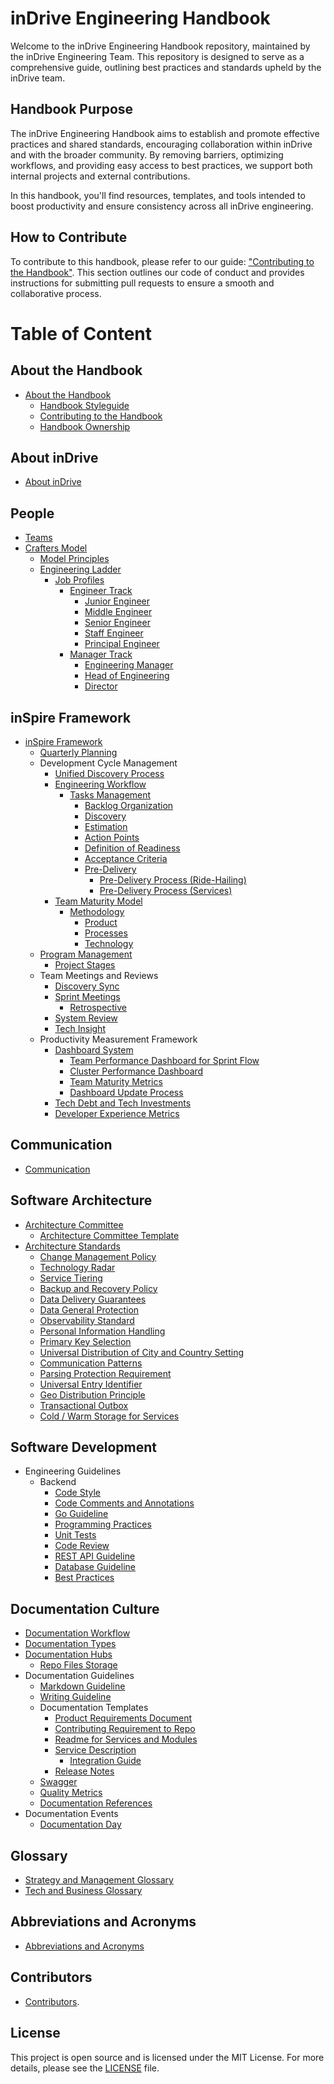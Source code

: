 # inDrive Engineering Handbook

Welcome to the inDrive Engineering Handbook repository, maintained by the inDrive Engineering Team. This repository is designed to serve as a comprehensive guide, outlining best practices and standards upheld by the inDrive team.


## Handbook Purpose

The inDrive Engineering Handbook aims to establish and promote effective practices and shared standards, encouraging collaboration within inDrive and with the broader community. By removing barriers, optimizing workflows, and providing easy access to best practices, we support both internal projects and external contributions.

In this handbook, you'll find resources, templates, and tools intended to boost productivity and ensure consistency across all inDrive engineering.


## How to Contribute

To contribute to this handbook, please refer to our guide: ["Contributing to the Handbook"](./docs/about-handbook/handbook-contributing.md). This section outlines our code of conduct and provides instructions for submitting pull requests to ensure a smooth and collaborative process.


# Table of Content


## About the Handbook

* [About the Handbook](./docs/about-handbook/about-handbook.md)
    * [Handbook Styleguide](./docs/about-handbook/handbook-styleguide.md)
    * [Contributing to the Handbook](./docs/about-handbook/handbook-contributing.md)
    * [Handbook Ownership](./docs/about-handbook/ownership.md)


## About inDrive

* [About inDrive](./docs/company/about-indrive.md)


## People

* [Teams](./docs/people/team-types.md)
* [Crafters Model](./docs/people/crafters/overview.md)
    * [Model Principles](./docs/people/crafters/deep-dive-to-the-model.md)
    * [Engineering Ladder](./docs/people/crafters/ladder.md)
        * [Job Profiles](./docs/people/crafters/job-profile-guide.md)
            * [Engineer Track](./docs/people/crafters/ic-track.md)
                * [Junior Engineer](./docs/people/crafters/junior-engineer.md)
                * [Middle Engineer](./docs/people/crafters/middle-engineer.md)
                * [Senior Engineer](./docs/people/crafters/senior-engineer.md)
                * [Staff Engineer](./docs/people/crafters/staff-engineer.md)
                * [Principal Engineer](./docs/people/crafters/principal-engineer.md)
            * [Manager Track](./docs/people/crafters/manager-track.md)
                * [Engineering Manager](./docs/people/crafters/engineering-manager.md)
                * [Head of Engineering](./docs/people/crafters/senior-engineering-manager.md)
                * [Director](./docs/people/crafters/director.md)


## inSpire Framework

* [inSpire Framework](./docs/strategy-and-management/inspire-overview.md)
    * [Quarterly Planning](./docs/strategy-and-management/quarterly-planning.md)
    * Development Cycle Management
        * [Unified Discovery Process](./docs/strategy-and-management/product-process.md)
        * [Engineering Workflow](./docs/strategy-and-management/engineering-workflow.md)
            * [Tasks Management](./docs/strategy-and-management/engineering-workflow.md)
                * [Backlog Organization](./docs/strategy-and-management/backlog-organization.md)
                * [Discovery](./docs/strategy-and-management/discovery.md)
                * [Estimation](./docs/strategy-and-management/task-estimation.md)
                * [Action Points](./docs/strategy-and-management/action-points.md)
                * [Definition of Readiness](./docs/strategy-and-management/dor.md)
                * [Acceptance Criteria](./docs/strategy-and-management/acceptance-criteria.md)
                * [Pre-Delivery](./docs/strategy-and-management/pre-delivery.md)
                    * [Pre-Delivery Process (Ride-Hailing)](./docs/strategy-and-management/pre-delivery-process-rh.md)
                    * [Pre-Delivery Process (Services)](./docs/strategy-and-management/pre-delivery-services.md)
        * [Team Maturity Model](./docs/strategy-and-management/team-maturity-model/tmm-intro.md)
            * [Methodology](./docs/strategy-and-management/team-maturity-model/tmm-methodology.md)
                * [Product](./docs/strategy-and-management/team-maturity-model/product.md)
                * [Processes](./docs/strategy-and-management/team-maturity-model/process.md)
                * [Technology](./docs/strategy-and-management/team-maturity-model/tech.md)
    * [Program Management](./docs/strategy-and-management/program-management.md)
        * [Project Stages](./docs/strategy-and-management/program-and-project-stages.md)
    * Team Meetings and Reviews
        * [Discovery Sync](./docs/strategy-and-management/discovery-sync.md)
        * [Sprint Meetings](./docs/strategy-and-management/product-team-meetings.md)
            * [Retrospective](./docs/strategy-and-management/retrospective.md)
        * [System Review](./docs/strategy-and-management/system-review.md)
        * [Tech Insight](./docs/strategy-and-management/tech-insight.md)
    * Productivity Measurement Framework
        * [Dashboard System](./docs/strategy-and-management/productivity-measurement-framework/processpractice-dashboard-system.md)
            * [Team Performance Dashboard for Sprint Flow](./docs/strategy-and-management/productivity-measurement-framework/team-performance-dashboard-for-sprint-flow.md)
            * [Cluster Performance Dashboard](./docs/strategy-and-management/productivity-measurement-framework/cluster-performance-dashboard.md)
            * [Team Maturity Metrics](./docs/strategy-and-management/productivity-measurement-framework/tmm-metrics.md)
            * [Dashboard Update Process](./docs/strategy-and-management/productivity-measurement-framework/update-process.md)
        * [Tech Debt and Tech Investments](./docs/strategy-and-management/productivity-measurement-framework/tech-debt-tech-investments.md)
        * [Developer Experience Metrics](./docs/strategy-and-management/productivity-measurement-framework/devex-metrics.md)


## Communication

* [Communication](./docs/communication/communication.md)


## Software Architecture

* [Architecture Committee](./docs/software-architecture/architecture-committee.md)
    * [Architecture Committee Template](./docs/software-architecture/architecture-committee-template.md)
* [Architecture Standards](./docs/software-architecture/adr)
    * [Change Management Policy](./docs/software-architecture/change-management-policy.md)
    * [Technology Radar](./docs/software-architecture/technology-radar.md)
    * [Service Tiering](./docs/software-architecture/service-tiering.md)
    * [Backup and Recovery Policy](./docs/software-architecture/backup-and-recovery-policy.md)
    * [Data Delivery Guarantees](./docs/software-architecture/data-delivery-guarantees.md)
    * [Data General Protection](./docs/software-architecture/data-general-protection.md)
    * [Observability Standard](./docs/software-architecture/observability-standard.md)
    * [Personal Information Handling](./docs/software-architecture/personal-information-handling.md)
    * [Primary Key Selection](./docs/software-architecture/primary-key-selection.md)
    * [Universal Distribution of City and Country Setting](./docs/software-architecture/universal-distribution-of-city-and-country-settings.md)
    * [Communication Patterns](./docs/software-architecture/communication-primitives.md)
    * [Parsing Protection Requirement](./docs/software-architecture/parsing-protection-requirements.md)
    * [Universal Entry Identifier](./docs/software-architecture/universal-entity-identifier.md)
    * [Geo Distribution Principle](./docs/software-architecture/geo-distribution-principle.md)
    * [Transactional Outbox](./docs/software-architecture/transactional-outbox.md)
    * [Cold / Warm Storage for Services](./docs/software-architecture/cold-warn-storage.md)


## Software Development

* Engineering Guidelines
    * Backend
        * [Code Style](./docs/software-development/dev/guidelines/backend/code-style.md)
        * [Code Comments and Annotations](./docs/software-development/dev/guidelines/backend/go-guideline-comments.md)
        * [Go Guideline](./docs/software-development/dev/guidelines/backend/go-guideline.md)
        * [Programming Practices](./docs/software-development/dev/guidelines/backend/programming-practices.md)
        * [Unit Tests](./docs/software-development/dev/guidelines/backend/testing.md)
        * [Code Review](./docs/software-development/dev/guidelines/backend/code-review.md)
        * [REST API Guideline](./docs/software-development/dev/guidelines/backend/api-guideline.md)
        * [Database Guideline](./docs/software-development/dev/guidelines/backend/db-guideline.md)
        * [Best Practices](./docs/software-development/dev/guidelines/backend/best-practices.md)


## Documentation Culture

* [Documentation Workflow](./docs/documentation-culture/documentation-workflow.md)
* [Documentation Types](./docs/documentation-culture/documentation-types.md)
* [Documentation Hubs](./docs/documentation-culture/documentation-sources.md)
    * [Repo Files Storage](./docs/documentation-culture/repo-files-storage.md)
* Documentation Guidelines
    * [Markdown Guideline](./docs/documentation-culture/markdown-guideline.md)
    * [Writing Guideline](./docs/documentation-culture/writing-guideline.md)
    * Documentation Templates
        * [Product Requirements Document](https://indriver.atlassian.net/wiki/spaces/UXD/pages/1803452710/PRD+Templates+Library)
        * [Contributing Requirement to Repo](./docs/documentation-culture/contributing.md)
        * [Readme for Services and Modules](./docs/documentation-culture/readme.md)
        * [Service Description](./docs/documentation-culture/service-description.md)
            * [Integration Guide](./docs/documentation-culture/integrations.md)
        * [Release Notes](./docs/documentation-culture/release-notes.md)
    * [Swagger](./docs/documentation-culture/swagger.md)
    * [Quality Metrics](./docs/documentation-culture/documentation-quality-metrics.md)
    * [Documentation References](./docs/documentation-culture/references.md)
* Documentation Events
    * [Documentation Day](./docs/documentation-culture/documentation-day.md)


## Glossary

* [Strategy and Management Glossary](./docs/glossary/strategy-and-management-glossary.md)
* [Tech and Business Glossary](./docs/glossary/tech-business-glossary.md)

## Abbreviations and Acronyms

* [Abbreviations and Acronyms](./docs/abbreviations-and-acronyms.md)


## Contributors

* [Contributors](./CONTRIBUTORS.md).


## License

This project is open source and is licensed under the MIT License. For more details, please see the [LICENSE](LICENSE) file.

